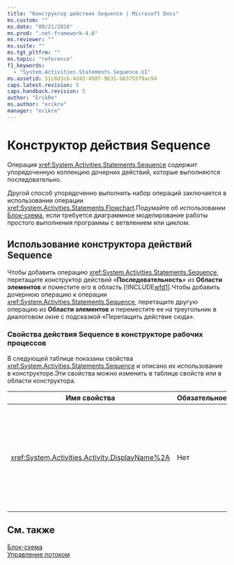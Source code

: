 ```yaml
---
title: "Конструктор действия Sequence | Microsoft Docs"
ms.custom: ""
ms.date: "09/21/2016"
ms.prod: ".net-framework-4.6"
ms.reviewer: ""
ms.suite: ""
ms.tgt_pltfrm: ""
ms.topic: "reference"
f1_keywords: 
  - "System.Activities.Statements.Sequence.UI"
ms.assetid: 51c8d3cb-4d43-458f-9631-b63755f9ac94
caps.latest.revision: 5
caps.handback.revision: 5
author: "ErikRe"
ms.author: "erikre"
manager: "erikre"
---
```

# Конструктор действия Sequence
Операция <xref:System.Activities.Statements.Sequence> содержит упорядоченную коллекцию дочерних действий, которые выполняются последовательно.  
  
 Другой способ упорядоченно выполнить набор операций заключается в использовании операции <xref:System.Activities.Statements.Flowchart>.Подумайте об использовании [Блок\-схема](../workflow-designer/flowchart-activity-designer.md), если требуется диаграммное моделирование работы простого выполнения программы с ветвлением или циклом.  
  
## Использование конструктора действий Sequence  
 Чтобы добавить операцию <xref:System.Activities.Statements.Sequence>, перетащите конструктор действий «**Последовательность**» из **Области элементов** и поместите его в область [!INCLUDE[wfd1](../workflow-designer/includes/wfd1_md.md)].Чтобы добавить дочернюю операцию к операции <xref:System.Activities.Statements.Sequence>, перетащите другую операцию из **Области элементов** и переместите ее на треугольник в диалоговом окне с подсказкой «Перетащить действие сюда».  
  
### Свойства действия Sequence в конструкторе рабочих процессов  
 В следующей таблице показаны свойства <xref:System.Activities.Statements.Sequence> и описано их использование в конструкторе.Эти свойства можно изменить в таблице свойств или в области конструктора.  
  
|Имя свойства|Обязательное|Использование|  
|------------------|------------------|-------------------|  
|<xref:System.Activities.Activity.DisplayName%2A>|Нет|Указывает дополнительное понятное имя конструктора действия <xref:System.Activities.Statements.Sequence> в заголовке.Значение по умолчанию — Sequence.Значение можно дополнительно изменить в сетке свойств или напрямую в заголовке конструктора операций.<br /><br /> Несмотря на то, что значения <xref:System.Activities.Activity.DisplayName%2A> не является обязательным, его все же рекомендуется использовать.|  
  
## См. также  
 [Блок\-схема](../workflow-designer/flowchart-activity-designer.md)   
 [Управление потоком](../workflow-designer/control-flow-activity-designers.md)